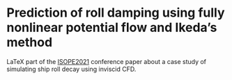 # Prediction of roll damping using fully nonlinear potential flow and Ikeda’s method
LaTeX part of the [ISOPE2021](https://www.isope.org/wp-content/uploads/2020/11/CALL-2021-Rhodes-DL1210jc.pdf) conference paper about a case study of simulating ship roll decay using inviscid CFD.
